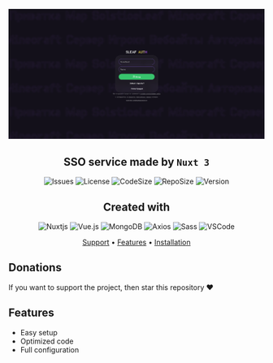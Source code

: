 <center>

![Icon](https://github.com/SolsticeLeaf/sso-auth/blob/master/.github/images/home.png?raw=true)

</center>

<h2 align="center">SSO service made by <code>Nuxt 3</code></h2>

<center>

![Issues](https://img.shields.io/github/issues/SolsticeLeaf/sso-auth?style=for-the-badge)
![License](https://img.shields.io/github/license/SolsticeLeaf/sso-auth?style=for-the-badge)
![CodeSize](https://img.shields.io/github/languages/code-size/SolsticeLeaf/sso-auth?style=for-the-badge)
![RepoSize](https://img.shields.io/github/repo-size/SolsticeLeaf/sso-auth?style=for-the-badge)
![Version](https://img.shields.io/github/package-json/v/SolsticeLeaf/sso-auth/master?style=for-the-badge)

</center>

<h2 align="center">
  Created with
</h2>

<center>

![Nuxtjs](https://img.shields.io/badge/Nuxt.js-3-00DC82?style=for-the-badge&logo=nuxtdotjs&logoColor=white)
![Vue.js](https://img.shields.io/badge/Vue.js-35495E?style=for-the-badge&logo=vuedotjs&logoColor=4FC08D)
![MongoDB](https://img.shields.io/badge/-MongoDB-13aa52?style=for-the-badge&logo=mongodb&logoColor=white)
![Axios](https://img.shields.io/badge/axios.js-854195?style=for-the-badge&logo=axios&logoColor=5A29E4)
![Sass](https://img.shields.io/badge/Sass-CC6699?style=for-the-badge&logo=Sass&logoColor=white)
![VSCode](https://img.shields.io/badge/Visual%20Studio%20Code-007ACC?style=for-the-badge&logo=nuxtdotjs&logoColor=white)

</center>

<p align="center">
<a href="#support">Support</a> •
<a href="#features">Features</a> •
<a href="#installation">Installation</a>
</p>

## Donations

If you want to support the project, then
star this repository ♥

## Features

- Easy setup
- Optimized code
- Full configuration

